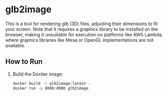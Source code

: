 # glb2image

This is a tool for rendering glb (3D) files, adjusting their dimensions to fit your screen. Note that it requires a graphics library to be installed on the browser, making it unsuitable for execution on platforms like AWS Lambda, where graphics libraries like Mesa or OpenGL implementations are not available.

## How to Run

1. Build the Docker image:
   ```bash
   docker build -t glb2image:latest .
   docker run -p 8000:8000 glb2image


